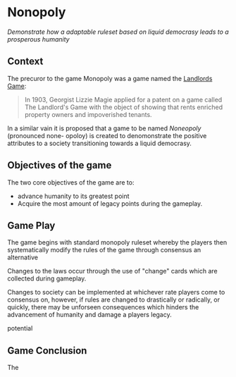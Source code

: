 # Nonopoly

_Demonstrate how a adaptable ruleset based on liquid democrasy leads to a prosperous humanity_

## Context

The precuror to the game Monopoly was a game named the [Landlords
Game](https://en.wikipedia.org/wiki/History_of_the_board_game_Monopoly#Game_development_1903%E2%80%931934): 

 > In 1903, Georgist Lizzie Magie applied for a patent on a game called The
 > Landlord's Game with the object of showing that rents enriched property
 > owners and impoverished tenants.

In a similar vain it is proposed that a game to be named _Noneopoly_
(pronounced none- opoloy) is created to denomonstrate the positive attributes
to a society transitioning towards a liquid democrasy. 

## Objectives of the game 

The two core objectives of the game are to:
 - advance humanity to its greatest point
 - Acquire the most amount of legacy points during the gameplay.  


## Game Play

The game begins with standard monopoly ruleset whereby the 
players then systematically modify the rules of the game through 
consensus 
an alternative 

Changes to the laws occur through the use of "change" cards
which are collected during gameplay. 

Changes to society can be implemented at whichever rate players
come to consensus on, however, if rules are changed to drastically
or radically, or quickly, there may be unforseen consequences 
which hinders the advancement of humanity and damage a players legacy. 

potential


## Game Conclusion

The 
